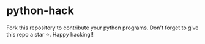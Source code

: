 # python-hack
Fork this repository to contribute your python programs. Don't forget to give this repo a star ⭐️. Happy hacking!! 
